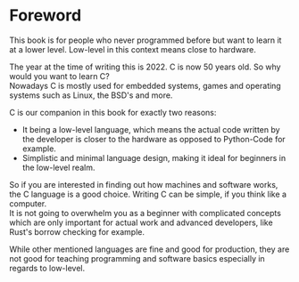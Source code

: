 # Foreword

This book is for people who never programmed before but want to learn it at a
lower level. Low-level in this context means close to hardware.  
  
The year at the time of writing this is 2022. C is now 50 years old. So why
would you want to learn C?  
Nowadays C is mostly used for embedded systems, games and operating systems such
as Linux, the BSD's and more.  
  
C is our companion in this book for exactly two reasons:  

- It being a low-level language, which means the actual code written by the
  developer is closer to the hardware as opposed to Python-Code for example.
- Simplistic and minimal language design, making it ideal for beginners in the
  low-level realm.

So if you are interested in finding out how machines and software works, the C
language is a good choice. Writing C can be simple, if you think like a
computer.  
It is not going to overwhelm you as a beginner with complicated concepts which
are only important for actual work and advanced developers, like Rust's borrow
checking for example.  
  
While other mentioned languages are fine and good for production, they are not
good for teaching programming and software basics especially in regards to
low-level.  
